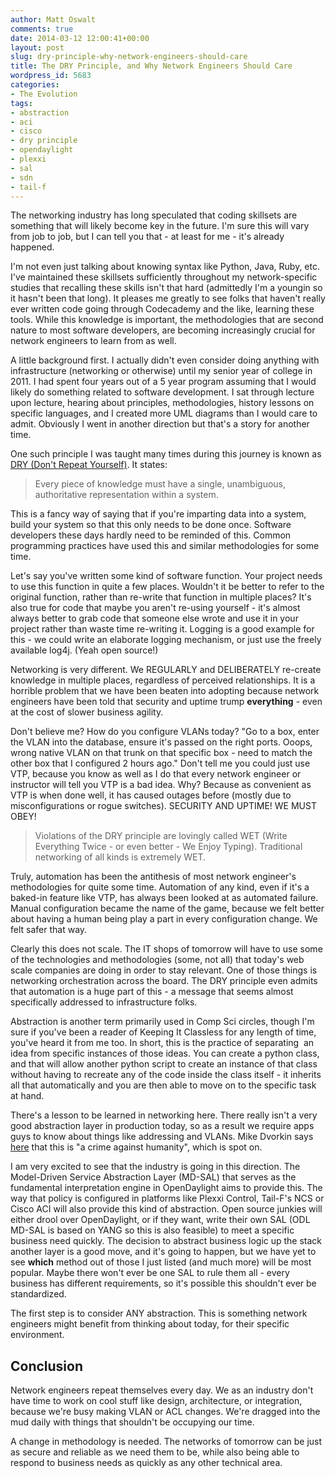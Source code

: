 ```yaml
---
author: Matt Oswalt
comments: true
date: 2014-03-12 12:00:41+00:00
layout: post
slug: dry-principle-why-network-engineers-should-care
title: The DRY Principle, and Why Network Engineers Should Care
wordpress_id: 5683
categories:
- The Evolution
tags:
- abstraction
- aci
- cisco
- dry principle
- opendaylight
- plexxi
- sal
- sdn
- tail-f
---
```


The networking industry has long speculated that coding skillsets are something that will likely become key in the future. I'm sure this will vary from job to job, but I can tell you that - at least for me - it's already happened.

I'm not even just talking about knowing syntax like Python, Java, Ruby, etc. I've maintained these skillsets sufficiently throughout my network-specific studies that recalling these skills isn't that hard (admittedly I'm a youngin so it hasn't been that long). It pleases me greatly to see folks that haven't really ever written code going through Codecademy and the like, learning these tools. While this knowledge is important, the methodologies that are second nature to most software developers, are becoming increasingly crucial for network engineers to learn from as well.

A little background first. I actually didn't even consider doing anything with infrastructure (networking or otherwise) until my senior year of college in 2011. I had spent four years out of a 5 year program assuming that I would likely do something related to software development. I sat through lecture upon lecture, hearing about principles, methodologies, history lessons on specific languages, and I created more UML diagrams than I would care to admit. Obviously I went in another direction but that's a story for another time.

One such principle I was taught many times during this journey is known as [DRY (Don't Repeat Yourself)](http://c2.com/cgi/wiki?DontRepeatYourself). It states:

> Every piece of knowledge must have a single, unambiguous, authoritative representation within a system.

This is a fancy way of saying that if you're imparting data into a system, build your system so that this only needs to be done once. Software developers these days hardly need to be reminded of this. Common programming practices have used this and similar methodologies for some time.

Let's say you've written some kind of software function. Your project needs to use this function in quite a few places. Wouldn't it be better to refer to the original function, rather than re-write that function in multiple places? It's also true for code that maybe you aren't re-using yourself - it's almost always better to grab code that someone else wrote and use it in your project rather than waste time re-writing it. Logging is a good example for this - we could write an elaborate logging mechanism, or just use the freely available log4j. (Yeah open source!)

Networking is very different. We REGULARLY and DELIBERATELY re-create knowledge in multiple places, regardless of perceived relationships. It is a horrible problem that we have been beaten into adopting because network engineers have been told that security and uptime trump **everything** - even at the cost of slower business agility.

Don't believe me? How do you configure VLANs today? "Go to a box, enter the VLAN into the database, ensure it's passed on the right ports. Ooops, wrong native VLAN on that trunk on that specific box - need to match the other box that I configured 2 hours ago." Don't tell me you could just use VTP, because you know as well as I do that every network engineer or instructor will tell you VTP is a bad idea. Why? Because as convenient as VTP is when done well, it has caused outages before (mostly due to misconfigurations or rogue switches). SECURITY AND UPTIME! WE MUST OBEY!

> Violations of the DRY principle are lovingly called WET (Write Everything Twice - or even better - We Enjoy Typing). Traditional networking of all kinds is extremely WET.

Truly, automation has been the antithesis of most network engineer's methodologies for quite some time. Automation of any kind, even if it's a baked-in feature like VTP, has always been looked at as automated failure. Manual configuration became the name of the game, because we felt better about having a human being play a part in every configuration change. We felt safer that way.

Clearly this does not scale. The IT shops of tomorrow will have to use some of the technologies and methodologies (some, not all) that today's web scale companies are doing in order to stay relevant. One of those things is networking orchestration across the board. The DRY principle even admits that automation is a huge part of this - a message that seems almost specifically addressed to infrastructure folks.

Abstraction is another term primarily used in Comp Sci circles, though I'm sure if you've been a reader of Keeping It Classless for any length of time, you've heard it from me too. In short, this is the practice of separating  an idea from specific instances of those ideas. You can create a python class, and that will allow another python script to create an instance of that class without having to recreate any of the code inside the class itself - it inherits all that automatically and you are then able to move on to the specific task at hand.

There's a lesson to be learned in networking here. There really isn't a very good abstraction layer in production today, so as a result we require apps guys to know about things like addressing and VLANs. Mike Dvorkin says [here](https://www.youtube.com/watch?v=lxxxWiyZgSg) that this is "a crime against humanity", which is spot on.

I am very excited to see that the industry is going in this direction. The Model-Driven Service Abstraction Layer (MD-SAL) that serves as the fundamental interpretation engine in OpenDaylight aims to provide this. The way that policy is configured in platforms like Plexxi Control, Tail-F's NCS or Cisco ACI will also provide this kind of abstraction. Open source junkies will either drool over OpenDaylight, or if they want, write their own SAL (ODL MD-SAL is based on YANG so this is also feasible) to meet a specific business need quickly. The decision to abstract business logic up the stack another layer is a good move, and it's going to happen, but we have yet to see **which** method out of those I just listed (and much more) will be most popular. Maybe there won't ever be one SAL to rule them all - every business has different requirements, so it's possible this shouldn't ever be standardized.

The first step is to consider ANY abstraction. This is something network engineers might benefit from thinking about today, for their specific environment.

## Conclusion

Network engineers repeat themselves every day. We as an industry don't have time to work on cool stuff like design, architecture, or integration, because we're busy making VLAN or ACL changes. We're dragged into the mud daily with things that shouldn't be occupying our time.

A change in methodology is needed. The networks of tomorrow can be just as secure and reliable as we need them to be, while also being able to respond to business needs as quickly as any other technical area.
